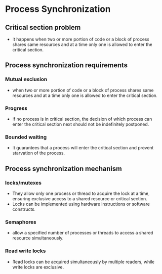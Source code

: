 # Process Synchronization

## Critical section problem
*   It happens when two or more portion of code or a block of process shares same resources and at a time only one is allowed to enter the critical section.

## Process synchronization requirements
### Mutual exclusion
*   when two or more portion of code or a block of process shares same resources and at a time only one is allowed to enter the critical section.
### Progress
*   If no process is in critical section, the decision of which process can enter the critical section next should not be indefinitely postponed.
### Bounded waiting
*   It guarantees that a process will enter the critical section and prevent starvation of the process.

## Process synchronization mechanism
### locks/mutexes
*   They allow only one process or thread to acquire the lock at a time, ensuring exclusive access to a shared resource or critical section.
*   Locks can be implemented using hardware instructions or software constructs.
### Semaphores
*   allow a specified number of processes or threads to access a shared resource simultaneously.
### Read write locks
*   Read locks can be acquired simultaneously by multiple readers, while write locks are exclusive.
